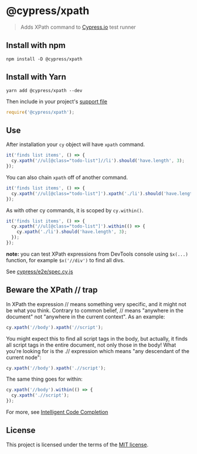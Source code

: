 # @cypress/xpath

> Adds XPath command to [Cypress.io](https://www.cypress.io) test runner

## Install with npm

```shell
npm install -D @cypress/xpath
```

## Install with Yarn

```shell
yarn add @cypress/xpath --dev
```

Then include in your project's [support file](https://on.cypress.io/support-file)

```js
require('@cypress/xpath');
```

## Use

After installation your `cy` object will have `xpath` command.

```js
it('finds list items', () => {
  cy.xpath('//ul[@class="todo-list"]//li').should('have.length', 3);
});
```

You can also chain `xpath` off of another command.

```js
it('finds list items', () => {
  cy.xpath('//ul[@class="todo-list"]').xpath('./li').should('have.length', 3);
});
```

As with other cy commands, it is scoped by `cy.within()`.

```js
it('finds list items', () => {
  cy.xpath('//ul[@class="todo-list"]').within(() => {
    cy.xpath('./li').should('have.length', 3);
  });
});
```

**note:** you can test XPath expressions from DevTools console using `$x(...)` function, for example `$x('//div')` to find all divs.

See [cypress/e2e/spec.cy.js](cypress/e2e/spec.cy.js)

## Beware the XPath // trap

In XPath the expression // means something very specific, and it might not be what you think. Contrary to common belief, // means "anywhere in the document" not "anywhere in the current context". As an example:

```js
cy.xpath('//body').xpath('//script');
```

You might expect this to find all script tags in the body, but actually, it finds all script tags in the entire document, not only those in the body! What you're looking for is the .// expression which means "any descendant of the current node":

```js
cy.xpath('//body').xpath('.//script');
```

The same thing goes for within:

```js
cy.xpath('//body').within(() => {
  cy.xpath('.//script');
});
```


For more, see [Intelligent Code Completion](https://on.cypress.io/intellisense)

## License

This project is licensed under the terms of the [MIT license](/LICENSE.md).
